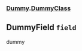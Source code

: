 ### [Dummy](./Dummy.md 'Dummy').[DummyClass](./Dummy-DummyClass.md 'Dummy.DummyClass')
## DummyField `field`
dummy
